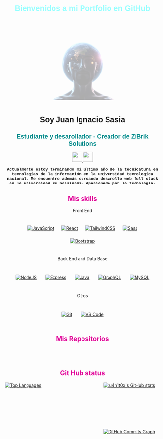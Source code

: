 <!--------------------- Msj bienvenida ------------------>

<h1 style="color: #99FFFF; text-align:center; font-family: Verdana, Geneva, sans-serif; font-size: 25px">
 Bienvenidos a mi Portfolio en GitHub</h1>

<div style="padding:15px; display: flex; justify-content: center; align-items: center; flex-wrap: wrap;">
<img src="./assets/Logo png.webp" width="250" height="250" alt="logoZyBrik" style=" animation: fadeIn 5s linear infinite; ">
</div>

<style>
@keyframes fadeIn {
 from { opacity: 0; }
  to { opacity: 8; }
}
</style>

<!------------------- Nombre y presentacion--------------->


<h2 style="text-align:center; font-weight: bold; font-family: Helvetica, Arial, sans-serif; font-size: 25px">Soy Juan Ignacio Sasia</h2>

<h2 style="color: #008B8B; text-align:center; font-weight: bold; font-family: Verdana, Geneva, sans-serif;font-size: 20px">Estudiante y desarollador - Creador de ZiBrik Solutions</h2>

<p align="center"> <a href="https://www.github.com/ju4n1t0x" target="_blank" rel="noreferrer"> <picture> <source media="(prefers-color-scheme: dark)" srcset="https://raw.githubusercontent.com/danielcranney/readme-generator/main/public/icons/socials/github-dark.svg" /> <source media="(prefers-color-scheme: light)" srcset="https://raw.githubusercontent.com/danielcranney/readme-generator/main/public/icons/socials/github.svg" /> <img src="https://raw.githubusercontent.com/danielcranney/readme-generator/main/public/icons/socials/github.svg" width="32" height="32" /> </picture> </a> <a href="https://www.linkedin.com/in/juan-ignacio-sasia/" target="_blank" rel="noreferrer"> <picture> <source media="(prefers-color-scheme: dark)" srcset="https://raw.githubusercontent.com/danielcranney/readme-generator/main/public/icons/socials/linkedin-dark.svg" /> <source media="(prefers-color-scheme: light)" srcset="https://raw.githubusercontent.com/danielcranney/readme-generator/main/public/icons/socials/linkedin.svg" /> <img src="https://raw.githubusercontent.com/danielcranney/readme-generator/main/public/icons/socials/linkedin.svg" width="32" height="32" /> </picture> </a></p>

<p style="text-align:center; font-family: 'Courier New', Courier, monospace; font-weight: bold; font-size: 13px">Actualmente estoy terminando mi último año de la tecnicatura en tecnologías de la información en la universidad tecnologíca nacional. Me encuentro además cursando desarollo web full stack en la universidad de helsinski. Apasionado por la tecnología.</p>


<!--------------------- Seccion Skils------------------>

<h2 style="color: #E10098; text-align: center">Mis skills </h2>

<!--------------------- Front End------------------>
<p style="text-align:center">Front End</p>

<div style="padding:15px; display: flex; justify-content: center; align-items: center; flex-wrap: wrap;">
<a style="padding:12px" href="https://developer.mozilla.org/en-US/docs/Web/JavaScript" target="_blank" rel="noreferrer"><img src="https://raw.githubusercontent.com/danielcranney/readme-generator/main/public/icons/skills/javascript-colored.svg" width="36" height="36" alt="JavaScript" /></a>
<a style="padding:12px" href="https://reactjs.org/" target="_blank" rel="noreferrer"><img src="https://raw.githubusercontent.com/danielcranney/readme-generator/main/public/icons/skills/react-colored.svg" width="36" height="36" alt="React" /></a>
<a style="padding:12px" href="https://tailwindcss.com/" target="_blank" rel="noreferrer"><img src="https://raw.githubusercontent.com/danielcranney/readme-generator/main/public/icons/skills/tailwindcss-colored.svg" width="36" height="36" alt="TailwindCSS" /></a>
<a style="padding:12px" href="https://sass-lang.com/" target="_blank" rel="noreferrer"><img src="https://raw.githubusercontent.com/danielcranney/readme-generator/main/public/icons/skills/sass-colored.svg" width="36" height="36" alt="Sass" /></a>
<a style="padding:12px" href="https://getbootstrap.com/" target="_blank" rel="noreferrer"><img src="https://raw.githubusercontent.com/danielcranney/readme-generator/main/public/icons/skills/bootstrap-colored.svg" width="36" height="36" alt="Bootstrap" /></a>
</div>


<!--------------------- Back End ------------------>
<p style="text-align:center">Back End and Data Base</p>
<div style="padding:15px; display: flex; justify-content: center; align-items: center; flex-wrap: wrap;">

<a style="padding:12px" href="https://nodejs.org/en/" target="_blank" rel="noreferrer"><img src="https://raw.githubusercontent.com/danielcranney/readme-generator/main/public/icons/skills/nodejs-colored.svg" width="36" height="36" alt="NodeJS" /></a>
<a style="padding:12px" href="https://expressjs.com/" target="_blank" rel="noreferrer"><img src="https://raw.githubusercontent.com/danielcranney/readme-generator/main/public/icons/skills/express-colored.svg" width="36" height="36" alt="Express" /></a>
<a style="padding:12px" href="https://www.oracle.com/java/" target="_blank" rel="noreferrer"><img src="https://raw.githubusercontent.com/danielcranney/readme-generator/main/public/icons/skills/java-colored.svg" width="36" height="36" alt="Java" /></a>
<a style="padding:12px" href="https://graphql.org/" target="_blank" rel="noreferrer"><img src="https://raw.githubusercontent.com/danielcranney/readme-generator/main/public/icons/skills/graphql-colored.svg" width="36" height="36" alt="GraphQL" /></a>
<a style="padding:12px" href="https://www.mysql.com/" target="_blank" rel="noreferrer"><img src="https://raw.githubusercontent.com/danielcranney/readme-generator/main/public/icons/skills/mysql-colored.svg" width="36" height="36" alt="MySQL" /></a>
</div>


<!--------------------- Otros------------------>
<p style="text-align:center">Otros</p>
<div style="padding:15px; display: flex; justify-content: center; align-items: center; flex-wrap: wrap;">

<a style="padding:12px" href="https://git-scm.com/" target="_blank" rel="noreferrer"><img src="https://raw.githubusercontent.com/danielcranney/readme-generator/main/public/icons/skills/git-colored.svg" width="36" height="36" alt="Git" /></a>
<a style="padding:12px" href="https://code.visualstudio.com/" target="_blank" rel="noreferrer"><img src="https://raw.githubusercontent.com/danielcranney/readme-generator/main/public/icons/skills/visualstudiocode.svg" width="36" height="36" alt="VS Code" /></a>
</div>



<h2 style="color: #E10098; text-align: center">Mis Repositorios</h2>

<div id="repos-container" style="display: flex; flex-wrap: wrap; justify-content: center; gap: 15px; padding: 20px;"></div>

<script>
async function fetchRepos() {
    const response = await fetch("https://api.github.com/users/ju4n1t0x/repos");
    const repos = await response.json();
    const container = document.getElementById("repos-container");

    repos.forEach(repo => {
        const card = document.createElement("div");
        card.style = "width: 250px; background: #1c1917; padding: 15px; border-radius: 8px; box-shadow: 2px 2px 10px rgba(0,0,0,0.5); text-align: center;";

        card.innerHTML = `
            <h3 style="color: #0891b2;">${repo.name}</h3>
            <p style="color: #ffffff; font-size: 14px;">${repo.description || "Sin descripción"}</p>
            <a href="${repo.html_url}" target="_blank" style="color: #E10098; text-decoration: none; font-weight: bold;">Ver Repositorio</a>
        `;

        container.appendChild(card);
    });
}

fetchRepos();
</script>


<!--------------- Github Status---------------->

<h2 style="color: #E10098; text-align: center">Git Hub status </h2>

<div id="container" style="display: flex; align-items: stretch; justify-content: flex-start; gap: 20px;">
  <div id="1" style="flex: 1; min-width: 300px; display: flex; flex-direction: column; align-items: flex-start;">
    <a href="https://github.com/ju4n1t0x">
      <img src="https://github-readme-stats.vercel.app/api/top-langs/?username=ju4n1t0x&langs_count=10&title_color=0891b2&text_color=ffffff&icon_color=ef4444&bg_color=1c1917&hide_border=true&locale=en&custom_title=Top%20%Languages" alt="Top Languages" />
    </a>
  </div>
  
  <div id="2" style="flex: 1; min-width: 300px; display: flex; flex-direction: column; align-items: flex-start;">
    <a href="http://www.github.com/ju4n1t0x">
      <img src="https://github-readme-stats.vercel.app/api?username=ju4n1t0x&show_icons=true&hide=&count_private=true&title_color=0891b2&text_color=ffffff&icon_color=ef4444&bg_color=1c1917&hide_border=true&show_icons=true" alt="ju4n1t0x's GitHub stats" style="min-height:150px"/>
    </a>
    <a href="http://www.github.com/ju4n1t0x">
      <img src="https://github-readme-activity-graph.vercel.app/graph?username=ju4n1t0x&bg_color=1c1917&&show_icons=true
      line=E10098&point=E10098&area_color=000000&title_color=008B8B&hide_border=true
      " alt="GitHub Commits Graph" 
      style="min-height:150px"/>
    </a>
  </div>
</div>

<style>
  @media screen and (max-width: 600px) {
    #container {
      flex-direction: column;
    }
  }
</style>

<h2></h2>





